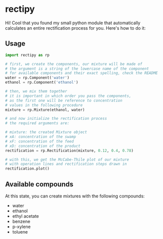 # rectipy
Hi! Cool that you found my small python module that automatically calculates an entire rectification process for you. Here's how to do it:

## Usage
```py
import rectipy as rp

# first, we create the components, our mixture will be made of
# the argument is a string of the lowercase name of the component
# for available components and their exact spelling, check the README
water = rp.Component('water')
ethanol = rp.Component('ethanol')

# then, we mix them together
# it is important in which order you pass the components,
# as the first one will be reference to concentration
# values in the following procedure
mixture = rp.Mixture(ethanol, water)

# and now initialize the rectification process
# the required arguments are:

# mixture: the created Mixture object
# xA: concentration of the swamp
# xF: concentration of the feed
# xD: concentration of the product
rectification = rp.Rectification(mixture, 0.12, 0.4, 0.78)

# with this, we get the McCabe-Thile plot of our mixture
# with operation lines and rectification steps drawn in
rectification.plot()
```

## Available compounds
At this state, you can create mixtures with the following compounds:

- water
- ethanol
- ethyl acetate
- benzene
- p-xylene
- toluene
